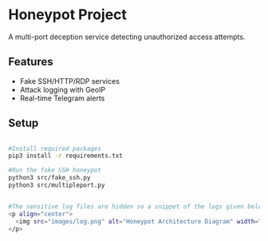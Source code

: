# Honeypot Project
A multi-port deception service detecting unauthorized access attempts.

## Features
- Fake SSH/HTTP/RDP services
- Attack logging with GeoIP
- Real-time Telegram alerts

## Setup
```bash

#Install required packages
pip3 install -r requirements.txt

#Run the fake SSH honeypot
python3 src/fake_ssh.py
python3 src/multipleport.py


#The sensitive log files are hidden so a snippet of the logs given below
<p align="center">
  <img src="images/log.png" alt="Honeypot Architecture Diagram" width="500"/>
</p>

